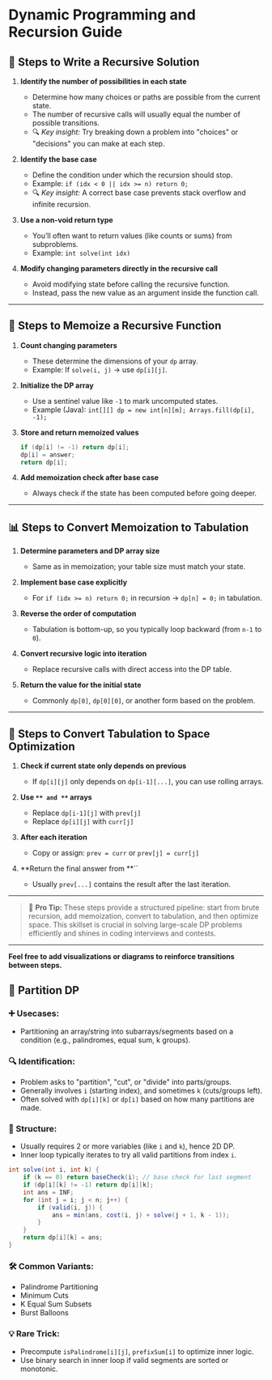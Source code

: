# Dynamic Programming and Recursion Guide

## 🧠 Steps to Write a Recursive Solution

1. **Identify the number of possibilities in each state**

   - Determine how many choices or paths are possible from the current state.
   - The number of recursive calls will usually equal the number of possible transitions.
   - 🔍 *Key insight:* Try breaking down a problem into "choices" or "decisions" you can make at each step.

2. **Identify the base case**

   - Define the condition under which the recursion should stop.
   - Example: `if (idx < 0 || idx >= n) return 0;`
   - 🔍 *Key insight:* A correct base case prevents stack overflow and infinite recursion.

3. **Use a non-void return type**

   - You’ll often want to return values (like counts or sums) from subproblems.
   - Example: `int solve(int idx)`

4. **Modify changing parameters directly in the recursive call**

   - Avoid modifying state before calling the recursive function.
   - Instead, pass the new value as an argument inside the function call.

---

## 🧩 Steps to Memoize a Recursive Function

1. **Count changing parameters**

   - These determine the dimensions of your `dp` array.
   - Example: If `solve(i, j)` → use `dp[i][j]`.

2. **Initialize the DP array**

   - Use a sentinel value like `-1` to mark uncomputed states.
   - Example (Java): `int[][] dp = new int[n][m]; Arrays.fill(dp[i], -1);`

3. **Store and return memoized values**

   ```java
   if (dp[i] != -1) return dp[i];
   dp[i] = answer;
   return dp[i];
   ```

4. **Add memoization check after base case**

   - Always check if the state has been computed before going deeper.

---

## 📊 Steps to Convert Memoization to Tabulation

1. **Determine parameters and DP array size**

   - Same as in memoization; your table size must match your state.

2. **Implement base case explicitly**

   - For `if (idx >= n) return 0;` in recursion → `dp[n] = 0;` in tabulation.

3. **Reverse the order of computation**

   - Tabulation is bottom-up, so you typically loop backward (from `n-1` to `0`).

4. **Convert recursive logic into iteration**

   - Replace recursive calls with direct access into the DP table.

5. **Return the value for the initial state**

   - Commonly `dp[0]`, `dp[0][0]`, or another form based on the problem.

---

## 💾 Steps to Convert Tabulation to Space Optimization

1. **Check if current state only depends on previous**

   - If `dp[i][j]` only depends on `dp[i-1][...]`, you can use rolling arrays.

2. **Use **``** and **``** arrays**

   - Replace `dp[i-1][j]` with `prev[j]`
   - Replace `dp[i][j]` with `curr[j]`

3. **After each iteration**

   - Copy or assign: `prev = curr` or `prev[j] = curr[j]`

4. **Return the final answer from **``

   - Usually `prev[...]` contains the result after the last iteration.

---

> 🚀 **Pro Tip:** These steps provide a structured pipeline: start from brute recursion, add memoization, convert to tabulation, and then optimize space. This skillset is crucial in solving large-scale DP problems efficiently and shines in coding interviews and contests.

---

**Feel free to add visualizations or diagrams to reinforce transitions between steps.**


## 🧩 Partition DP

### ➕ Usecases:

- Partitioning an array/string into subarrays/segments based on a condition (e.g., palindromes, equal sum, k groups).

### 🔍 Identification:

- Problem asks to "partition", "cut", or "divide" into parts/groups.
- Generally involves `i` (starting index), and sometimes `k` (cuts/groups left).
- Often solved with `dp[i][k]` or `dp[i]` based on how many partitions are made.

### 🧱 Structure:

- Usually requires 2 or more variables (like `i` and `k`), hence 2D DP.
- Inner loop typically iterates to try all valid partitions from index `i`.

```java
int solve(int i, int k) {
    if (k == 0) return baseCheck(i); // base check for last segment
    if (dp[i][k] != -1) return dp[i][k];
    int ans = INF;
    for (int j = i; j < n; j++) {
        if (valid(i, j)) {
            ans = min(ans, cost(i, j) + solve(j + 1, k - 1));
        }
    }
    return dp[i][k] = ans;
}
```

### 🛠️ Common Variants:

- Palindrome Partitioning
- Minimum Cuts
- K Equal Sum Subsets
- Burst Balloons

### 💡 Rare Trick:

- Precompute `isPalindrome[i][j]`, `prefixSum[i]` to optimize inner logic.
- Use binary search in inner loop if valid segments are sorted or monotonic.

